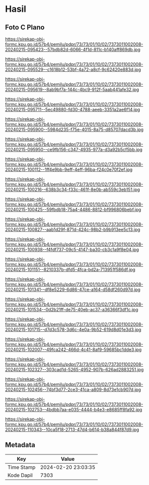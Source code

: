 # Hasil

## Foto C Plano

https://sirekap-obj-formc.kpu.go.id/57b4/pemilu/pdpr/73/73/01/10/02/7373011002008-20240215-095423--57bdb82d-6066-4f1d-811c-b140aff869db.jpg

https://sirekap-obj-formc.kpu.go.id/57b4/pemilu/pdpr/73/73/01/10/02/7373011002008-20240215-095529--c1618b12-53bf-4a72-a8cf-9c62420e883d.jpg

https://sirekap-obj-formc.kpu.go.id/57b4/pemilu/pdpr/73/73/01/10/02/7373011002008-20240215-095619--8ab9bf7a-144c-4bc9-912f-5aab441afe32.jpg

https://sirekap-obj-formc.kpu.go.id/57b4/pemilu/pdpr/73/73/01/10/02/7373011002008-20240215-095711--5ec49880-fd30-4788-aeeb-3351a2ae6f14.jpg

https://sirekap-obj-formc.kpu.go.id/57b4/pemilu/pdpr/73/73/01/10/02/7373011002008-20240215-095900--5984d235-f75e-4015-8a75-d85707dacd3b.jpg

https://sirekap-obj-formc.kpu.go.id/57b4/pemilu/pdpr/73/73/01/10/02/7373011002008-20240215-095950--ce9fb156-c347-4935-977a-d3a92b5cf5bb.jpg

https://sirekap-obj-formc.kpu.go.id/57b4/pemilu/pdpr/73/73/01/10/02/7373011002008-20240215-100112--1ff4e9bb-9eff-4eff-96ba-f24c0e70f2ef.jpg

https://sirekap-obj-formc.kpu.go.id/57b4/pemilu/pdpr/73/73/01/10/02/7373011002008-20240215-100216--638b3c34-f33c-461f-8e0b-ab559c3eb151.jpg

https://sirekap-obj-formc.kpu.go.id/57b4/pemilu/pdpr/73/73/01/10/02/7373011002008-20240215-100425--59fbdb18-75a4-4486-8812-bf996806bebf.jpg

https://sirekap-obj-formc.kpu.go.id/57b4/pemilu/pdpr/73/73/01/10/02/7373011002008-20240215-100827--aab1d29f-871d-424c-98b2-b9b913ee5c13.jpg

https://sirekap-obj-formc.kpu.go.id/57b4/pemilu/pdpr/73/73/01/10/02/7373011002008-20240215-100938--f4fdf737-09c5-4147-ba30-cb3c1a9f8e04.jpg

https://sirekap-obj-formc.kpu.go.id/57b4/pemilu/pdpr/73/73/01/10/02/7373011002008-20240215-101151--8210337b-dfd5-4fca-bd2a-713951f586df.jpg

https://sirekap-obj-formc.kpu.go.id/57b4/pemilu/pdpr/73/73/01/10/02/7373011002008-20240215-101341--df8e5229-6d86-47ce-a164-d58df260d97d.jpg

https://sirekap-obj-formc.kpu.go.id/57b4/pemilu/pdpr/73/73/01/10/02/7373011002008-20240215-101534--0d2b21ff-de75-40eb-ac37-a36366f3df1c.jpg

https://sirekap-obj-formc.kpu.go.id/57b4/pemilu/pdpr/73/73/01/10/02/7373011002008-20240215-101715--d7d3c578-3d6c-4e0a-9b52-619d8d01e3d3.jpg

https://sirekap-obj-formc.kpu.go.id/57b4/pemilu/pdpr/73/73/01/10/02/7373011002008-20240215-102007--49fca242-466d-4c41-8af9-59685bc1dde3.jpg

https://sirekap-obj-formc.kpu.go.id/57b4/pemilu/pdpr/73/73/01/10/02/7373011002008-20240215-102327--303cad1d-5265-4952-907b-626ad2883251.jpg

https://sirekap-obj-formc.kpu.go.id/57b4/pemilu/pdpr/73/73/01/10/02/7373011002008-20240215-102456--74bf3d77-2ce3-41ca-a809-8d73e1cb907d.jpg

https://sirekap-obj-formc.kpu.go.id/57b4/pemilu/pdpr/73/73/01/10/02/7373011002008-20240215-102753--4bdbb7aa-e035-4444-b4e3-e8685ff8fa92.jpg

https://sirekap-obj-formc.kpu.go.id/57b4/pemilu/pdpr/73/73/01/10/02/7373011002008-20240215-110343--10ca5f18-2713-47d4-b614-b38a844f87d9.jpg


## Metadata

| Key        | Value               |
| ---------- | ------------------- |
| Time Stamp | 2024-02-20 23:03:35 |
| Kode Dapil | 7303                |



